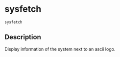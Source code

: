 # sysfetch

```
sysfetch
```

## Description

Display information of the system next to an ascii logo.
